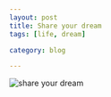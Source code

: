 ```yaml
---
layout: post
title: Share your dream
tags: [life, dream]

category: blog

---
```


![share your dream](http://i.imgur.com/n5H7RtY.jpg)
